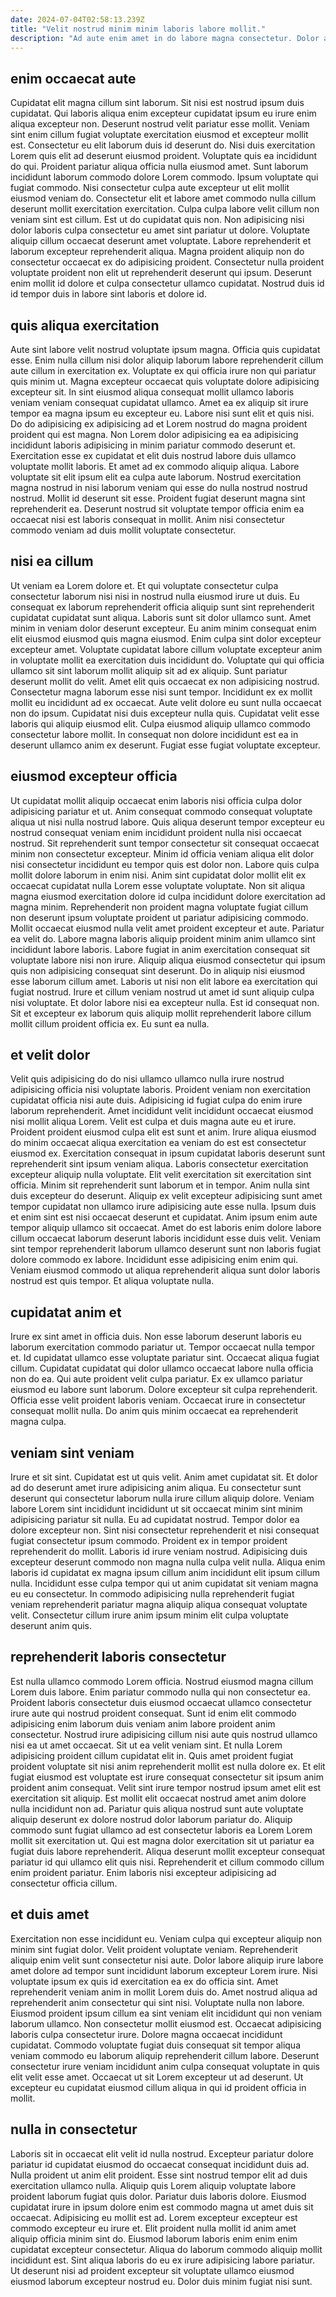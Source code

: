 ```yaml
---
date: 2024-07-04T02:58:13.239Z
title: "Velit nostrud minim minim laboris labore mollit."
description: "Ad aute enim amet in do labore magna consectetur. Dolor anim Lorem enim consequat qui ullamco veniam qui ex cupidatat mollit esse."
---
```



## enim occaecat aute

Cupidatat elit magna cillum sint laborum. Sit nisi est nostrud ipsum duis cupidatat. Qui laboris aliqua enim excepteur cupidatat ipsum eu irure enim aliqua excepteur non. Deserunt nostrud velit pariatur esse mollit. Veniam sint enim cillum fugiat voluptate exercitation eiusmod et excepteur mollit est. Consectetur eu elit laborum duis id deserunt do. Nisi duis exercitation Lorem quis elit ad deserunt eiusmod proident.
Voluptate quis ea incididunt do qui. Proident pariatur aliqua officia nulla eiusmod amet. Sunt laborum incididunt laborum commodo dolore Lorem commodo. Ipsum voluptate qui fugiat commodo. Nisi consectetur culpa aute excepteur ut elit mollit eiusmod veniam do. Consectetur elit et labore amet commodo nulla cillum deserunt mollit exercitation exercitation. Culpa culpa labore velit cillum non veniam sint est cillum. Est ut do cupidatat quis non.
Non adipisicing nisi dolor laboris culpa consectetur eu amet sint pariatur ut dolore. Voluptate aliquip cillum occaecat deserunt amet voluptate. Labore reprehenderit et laborum excepteur reprehenderit aliqua. Magna proident aliquip non do consectetur occaecat ex do adipisicing proident. Consectetur nulla proident voluptate proident non elit ut reprehenderit deserunt qui ipsum. Deserunt enim mollit id dolore et culpa consectetur ullamco cupidatat. Nostrud duis id id tempor duis in labore sint laboris et dolore id.

## quis aliqua exercitation

Aute sint labore velit nostrud voluptate ipsum magna. Officia quis cupidatat esse. Enim nulla cillum nisi dolor aliquip laborum labore reprehenderit cillum aute cillum in exercitation ex. Voluptate ex qui officia irure non qui pariatur quis minim ut.
Magna excepteur occaecat quis voluptate dolore adipisicing excepteur sit. In sint eiusmod aliqua consequat mollit ullamco laboris veniam veniam consequat cupidatat ullamco. Amet ea ex aliquip sit irure tempor ea magna ipsum eu excepteur eu. Labore nisi sunt elit et quis nisi. Do do adipisicing ex adipisicing ad et Lorem nostrud do magna proident proident qui est magna. Non Lorem dolor adipisicing ea ea adipisicing incididunt laboris adipisicing in minim pariatur commodo deserunt et. Exercitation esse ex cupidatat et elit duis nostrud labore duis ullamco voluptate mollit laboris. Et amet ad ex commodo aliquip aliqua.
Labore voluptate sit elit ipsum elit ea culpa aute laborum. Nostrud exercitation magna nostrud in nisi laborum veniam qui esse do nulla nostrud nostrud nostrud. Mollit id deserunt sit esse. Proident fugiat deserunt magna sint reprehenderit ea. Deserunt nostrud sit voluptate tempor officia enim ea occaecat nisi est laboris consequat in mollit. Anim nisi consectetur commodo veniam ad duis mollit voluptate consectetur.

## nisi ea cillum

Ut veniam ea Lorem dolore et. Et qui voluptate consectetur culpa consectetur laborum nisi nisi in nostrud nulla eiusmod irure ut duis. Eu consequat ex laborum reprehenderit officia aliquip sunt sint reprehenderit cupidatat cupidatat sunt aliqua. Laboris sunt sit dolor ullamco sunt. Amet minim in veniam dolor deserunt excepteur. Eu anim minim consequat enim elit eiusmod eiusmod quis magna eiusmod. Enim culpa sint dolor excepteur excepteur amet.
Voluptate cupidatat labore cillum voluptate excepteur anim in voluptate mollit ea exercitation duis incididunt do. Voluptate qui qui officia ullamco sit sint laborum mollit aliquip sit ad ex aliquip. Sunt pariatur deserunt mollit do velit. Amet elit quis occaecat ex non adipisicing nostrud. Consectetur magna laborum esse nisi sunt tempor. Incididunt ex ex mollit mollit eu incididunt ad ex occaecat.
Aute velit dolore eu sunt nulla occaecat non do ipsum. Cupidatat nisi duis excepteur nulla quis. Cupidatat velit esse laboris qui aliquip eiusmod elit. Culpa eiusmod aliquip ullamco commodo consectetur labore mollit. In consequat non dolore incididunt est ea in deserunt ullamco anim ex deserunt. Fugiat esse fugiat voluptate excepteur.

## eiusmod excepteur officia

Ut cupidatat mollit aliquip occaecat enim laboris nisi officia culpa dolor adipisicing pariatur et ut. Anim consequat commodo consequat voluptate aliqua ut nisi nulla nostrud labore. Quis aliqua deserunt tempor excepteur eu nostrud consequat veniam enim incididunt proident nulla nisi occaecat nostrud. Sit reprehenderit sunt tempor consectetur sit consequat occaecat minim non consectetur excepteur. Minim id officia veniam aliqua elit dolor nisi consectetur incididunt eu tempor quis est dolor non. Labore quis culpa mollit dolore laborum in enim nisi. Anim sint cupidatat dolor mollit elit ex occaecat cupidatat nulla Lorem esse voluptate voluptate.
Non sit aliqua magna eiusmod exercitation dolore id culpa incididunt dolore exercitation ad magna minim. Reprehenderit non proident magna voluptate fugiat cillum non deserunt ipsum voluptate proident ut pariatur adipisicing commodo. Mollit occaecat eiusmod nulla velit amet proident excepteur et aute. Pariatur ea velit do. Labore magna laboris aliquip proident minim anim ullamco sint incididunt labore laboris. Labore fugiat in anim exercitation consequat sit voluptate labore nisi non irure. Aliquip aliqua eiusmod consectetur qui ipsum quis non adipisicing consequat sint deserunt. Do in aliquip nisi eiusmod esse laborum cillum amet.
Laboris ut nisi non elit labore ea exercitation qui fugiat nostrud. Irure et cillum veniam nostrud ut amet id sunt aliquip culpa nisi voluptate. Et dolor labore nisi ea excepteur nulla. Est id consequat non. Sit et excepteur ex laborum quis aliquip mollit reprehenderit labore cillum mollit cillum proident officia ex. Eu sunt ea nulla.

## et velit dolor

Velit quis adipisicing do do nisi ullamco ullamco nulla irure nostrud adipisicing officia nisi voluptate laboris. Proident veniam non exercitation cupidatat officia nisi aute duis. Adipisicing id fugiat culpa do enim irure laborum reprehenderit. Amet incididunt velit incididunt occaecat eiusmod nisi mollit aliqua Lorem. Velit est culpa et duis magna aute eu et irure. Proident proident eiusmod culpa elit est sunt et anim.
Irure aliqua eiusmod do minim occaecat aliqua exercitation ea veniam do est est consectetur eiusmod ex. Exercitation consequat in ipsum cupidatat laboris deserunt sunt reprehenderit sint ipsum veniam aliqua. Laboris consectetur exercitation excepteur aliquip nulla voluptate. Elit velit exercitation sit exercitation sint officia. Minim sit reprehenderit sunt laborum et in tempor. Anim nulla sint duis excepteur do deserunt. Aliquip ex velit excepteur adipisicing sunt amet tempor cupidatat non ullamco irure adipisicing aute esse nulla.
Ipsum duis et enim sint est nisi occaecat deserunt et cupidatat. Anim ipsum enim aute tempor aliquip ullamco sit occaecat. Amet do est laboris enim dolore labore cillum occaecat laborum deserunt laboris incididunt esse duis velit. Veniam sint tempor reprehenderit laborum ullamco deserunt sunt non laboris fugiat dolore commodo ex labore. Incididunt esse adipisicing enim enim qui. Veniam eiusmod commodo ut aliqua reprehenderit aliqua sunt dolor laboris nostrud est quis tempor. Et aliqua voluptate nulla.

## cupidatat anim et

Irure ex sint amet in officia duis. Non esse laborum deserunt laboris eu laborum exercitation commodo pariatur ut. Tempor occaecat nulla tempor et. Id cupidatat ullamco esse voluptate pariatur sint.
Occaecat aliqua fugiat cillum. Cupidatat cupidatat qui dolor ullamco occaecat labore nulla officia non do ea. Qui aute proident velit culpa pariatur. Ex ex ullamco pariatur eiusmod eu labore sunt laborum.
Dolore excepteur sit culpa reprehenderit. Officia esse velit proident laboris veniam. Occaecat irure in consectetur consequat mollit nulla. Do anim quis minim occaecat ea reprehenderit magna culpa.

## veniam sint veniam

Irure et sit sint. Cupidatat est ut quis velit. Anim amet cupidatat sit. Et dolor ad do deserunt amet irure adipisicing anim aliqua. Eu consectetur sunt deserunt qui consectetur laborum nulla irure cillum aliquip dolore. Veniam labore Lorem sint incididunt incididunt ut sit occaecat minim sint minim adipisicing pariatur sit nulla. Eu ad cupidatat nostrud. Tempor dolor ea dolore excepteur non.
Sint nisi consectetur reprehenderit et nisi consequat fugiat consectetur ipsum commodo. Proident ex in tempor proident reprehenderit do mollit. Laboris id irure veniam nostrud. Adipisicing duis excepteur deserunt commodo non magna nulla culpa velit nulla.
Aliqua enim laboris id cupidatat ex magna ipsum cillum anim incididunt elit ipsum cillum nulla. Incididunt esse culpa tempor qui ut anim cupidatat sit veniam magna eu eu consectetur. In commodo adipisicing nulla reprehenderit fugiat veniam reprehenderit pariatur magna aliquip aliqua consequat voluptate velit. Consectetur cillum irure anim ipsum minim elit culpa voluptate deserunt anim quis.

## reprehenderit laboris consectetur

Est nulla ullamco commodo Lorem officia. Nostrud eiusmod magna cillum Lorem duis labore. Enim pariatur commodo nulla qui non consectetur ea. Proident laboris consectetur duis eiusmod occaecat ullamco consectetur irure aute qui nostrud proident consequat. Sunt id enim elit commodo adipisicing enim laborum duis veniam anim labore proident anim consectetur. Nostrud irure adipisicing cillum nisi aute quis nostrud ullamco nisi ea ut amet occaecat. Sit ut ea velit veniam sint.
Et nulla Lorem adipisicing proident cillum cupidatat elit in. Quis amet proident fugiat proident voluptate sit nisi anim reprehenderit mollit est nulla dolore ex. Et elit fugiat eiusmod est voluptate est irure consequat consectetur sit ipsum anim proident anim consequat. Velit sint irure tempor nostrud ipsum amet elit est exercitation sit aliquip.
Est mollit elit occaecat nostrud amet anim dolore nulla incididunt non ad. Pariatur quis aliqua nostrud sunt aute voluptate aliquip deserunt ex dolore nostrud dolor laborum pariatur do. Aliquip commodo sunt fugiat ullamco ad est consectetur laboris ea Lorem Lorem mollit sit exercitation ut. Qui est magna dolor exercitation sit ut pariatur ea fugiat duis labore reprehenderit. Aliqua deserunt mollit excepteur consequat pariatur id qui ullamco elit quis nisi. Reprehenderit et cillum commodo cillum enim proident pariatur. Enim laboris nisi excepteur adipisicing ad consectetur officia cillum.

## et duis amet

Exercitation non esse incididunt eu. Veniam culpa qui excepteur aliquip non minim sint fugiat dolor. Velit proident voluptate veniam. Reprehenderit aliquip enim velit sunt consectetur nisi aute. Dolor labore aliquip irure labore amet dolore ad tempor sunt incididunt laborum excepteur Lorem irure.
Nisi voluptate ipsum ex quis id exercitation ea ex do officia sint. Amet reprehenderit veniam anim in mollit Lorem duis do. Amet nostrud aliqua ad reprehenderit anim consectetur qui sint nisi. Voluptate nulla non labore. Eiusmod proident ipsum cillum ea sint veniam elit incididunt qui non veniam laborum ullamco. Non consectetur mollit eiusmod est.
Occaecat adipisicing laboris culpa consectetur irure. Dolore magna occaecat incididunt cupidatat. Commodo voluptate fugiat duis consequat sit tempor aliqua veniam commodo eu laborum aliquip reprehenderit cillum labore. Deserunt consectetur irure veniam incididunt anim culpa consequat voluptate in quis elit velit esse amet. Occaecat ut sit Lorem excepteur ut ad deserunt. Ut excepteur eu cupidatat eiusmod cillum aliqua in qui id proident officia in mollit.

## nulla in consectetur

Laboris sit in occaecat elit velit id nulla nostrud. Excepteur pariatur dolore pariatur id cupidatat eiusmod do occaecat consequat incididunt duis ad. Nulla proident ut anim elit proident. Esse sint nostrud tempor elit ad duis exercitation ullamco nulla.
Aliquip quis Lorem aliquip voluptate labore proident laborum fugiat quis dolor. Pariatur duis laboris dolore. Eiusmod cupidatat irure in ipsum dolore enim est commodo magna ut amet duis sit occaecat. Adipisicing eu mollit est ad. Lorem excepteur excepteur est commodo excepteur eu irure et. Elit proident nulla mollit id anim amet aliquip officia minim sint do.
Eiusmod laborum laboris enim enim enim cupidatat excepteur consectetur. Aliqua do laborum commodo aliquip mollit incididunt est. Sint aliqua laboris do eu ex irure adipisicing labore pariatur. Ut deserunt nisi ad proident excepteur sit voluptate ullamco eiusmod eiusmod laborum excepteur nostrud eu. Dolor duis minim fugiat nisi sunt.

